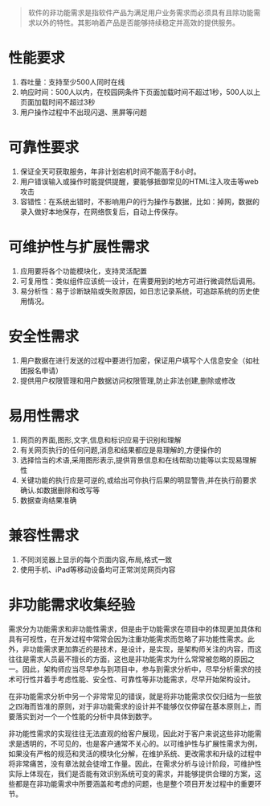 > 软件的非功能需求是指软件产品为满足用户业务需求而必须具有且除功能需求以外的特性。其影响着产品是否能够持续稳定并高效的提供服务。

# 性能要求
1. 吞吐量：支持至少500人同时在线
2. 响应时间：500人以内，在校园网条件下页面加载时间不超过1秒，500人以上页面加载时间不超过3秒
3. 用户操作过程中不出现闪退、黑屏等问题

# 可靠性要求

 1. 保证全天可获取服务，年非计划宕机时间不能高于8小时。
 2. 用户错误输入或操作时能提供提醒，要能够抵御常见的HTML注入攻击等web攻击
 3. 容错性：在系统出错时，不影响用户的行为操作与数据，比如：掉网，数据的录入做好本地保存，在网络恢复后，自动上传保存。

# 可维护性与扩展性需求
1. 应用要将各个功能模块化，支持灵活配置
2. 可复用性：类似组件应该统一设计，在需要用到的地方可进行微调然后调用。
3.	易分析性：易于诊断缺陷或失败原因，如日志记录系统，可追踪系统的历史使用情况。

# 安全性需求
1. 用户数据在进行发送的过程中要进行加密，保证用户填写个人信息安全（如社团报名申请）
2. 提供用户权限管理和用户数据访问权限管理,防止非法创建,删除或修改

# 易用性需求
1. 网页的界面,图形,文字,信息和标识应易于识别和理解
2. 有关网页执行的任何问题,消息和结果都应是易理解的,方便操作的
3. 选择恰当的术语,采用图形表示,提供背景信息和在线帮助功能等以实现易理解性
4. 关键功能的执行应是可逆的,或给出可你执行后果的明显警告,并在执行前要求确认.如数据删除和改写等
5. 数据查询结果准确

# 兼容性需求
1. 不同浏览器上显示的每个页面内容,布局,格式一致
2. 使用手机、iPad等移动设备均可正常浏览网页内容

# 非功能需求收集经验
需求分为功能需求和非功能性需求，但是由于功能需求在项目中的体现更加具体和具有可视性，在开发过程中常常会因为注重功能需求而忽略了非功能性需求。此外，非功能需求更加靠近的是技术，是设计，是实现，是架构师关注的内容，而这往往是需求人员最不擅长的方面，这也是非功能需求为什么常常被忽略的原因之一。因此，架构师应当尽早参与到项目中，参与到需求分析中，尽早分析需求的技术可行性并着手考虑性能、安全性、可靠性等非功能需求，尽早开始架构设计。

在非功能需求分析中另一个非常常见的错误，就是将非功能需求仅仅归结为一些放之四海而皆准的原则，对于非功能需求的设计并不能够仅仅停留在基本原则上，而要落实到对一个一个性能的分析中具体到数字。

非功能性需求的实现往往无法直观的给客户展现，因此对于客户来说这些非功能需求是透明的，不可见的，也是客户通常不关心的。以可维护性与扩展性需求为例，如果没有严格的规范和灵活的模块化分解，在维护系统、更改需求和升级的过程中将非常痛苦，没有章法就会徒增工作量。因此，在需求分析与设计阶段，可维护性实际上体现在，我们是否能有效识别系统可变的需求，并能够提供合理的方案，这些都是在非功能需求中所要涵盖和考虑的问题，也是整个项目开发过程中的重要环节。

